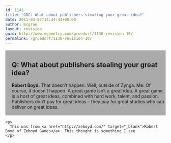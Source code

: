 ```yaml
---
id: 1141
title: 'GDC: What about publishers stealing your great idea?'
date: 2011-03-07T14:44:44+00:00
author: mcgrue
layout: revision
guid: http://www.egometry.com/gruedorf/1130-revision-10/
permalink: /gruedorf/1130-revision-10/
---
```

<div style="background-color: #AAA; padding: 4px; padding-left: 20px;">
  <h2 style="font-weight: bold;">
    Q: What about publishers stealing your great idea?
  </h2>
  
  <p>
    <b>Robert Boyd:</b> That doesn&#8217;t happen. Well, outside of Zynga. Me: Of course, it doesn&#8217;t happen. A great game isn&#8217;t a great idea. A great game is a host of great ideas, combined with hard work, talent, and passion. Publishers don&#8217;t pay for great ideas – they pay for great studios who can deliver on great ideas. </div> 
    
    <p>
      This was from <a href="http://zeboyd.com/" target="_blank">Robert Boyd of Zeboyd Games</a>. This thought is something I see
    </p>